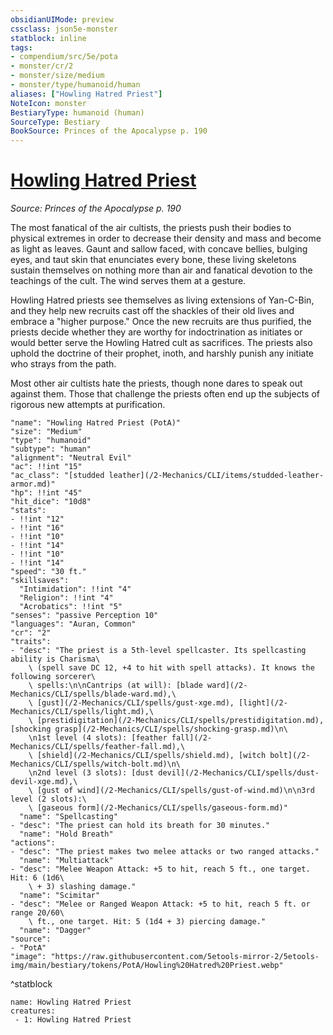 ```yaml
---
obsidianUIMode: preview
cssclass: json5e-monster
statblock: inline
tags:
- compendium/src/5e/pota
- monster/cr/2
- monster/size/medium
- monster/type/humanoid/human
aliases: ["Howling Hatred Priest"]
NoteIcon: monster
BestiaryType: humanoid (human)
SourceType: Bestiary
BookSource: Princes of the Apocalypse p. 190
---
```

# [Howling Hatred Priest](2-Mechanics\CLI\bestiary\humanoid/howling-hatred-priest-pota.md)
*Source: Princes of the Apocalypse p. 190*  

The most fanatical of the air cultists, the priests push their bodies to physical extremes in order to decrease their density and mass and become as light as leaves. Gaunt and sallow faced, with concave bellies, bulging eyes, and taut skin that enunciates every bone, these living skeletons sustain themselves on nothing more than air and fanatical devotion to the teachings of the cult. The wind serves them at a gesture.

Howling Hatred priests see themselves as living extensions of Yan-C-Bin, and they help new recruits cast off the shackles of their old lives and embrace a "higher purpose." Once the new recruits are thus purified, the priests decide whether they are worthy for indoctrination as initiates or would better serve the Howling Hatred cult as sacrifices. The priests also uphold the doctrine of their prophet, inoth, and harshly punish any initiate who strays from the path.

Most other air cultists hate the priests, though none dares to speak out against them. Those that challenge the priests often end up the subjects of rigorous new attempts at purification.

```statblock
"name": "Howling Hatred Priest (PotA)"
"size": "Medium"
"type": "humanoid"
"subtype": "human"
"alignment": "Neutral Evil"
"ac": !!int "15"
"ac_class": "[studded leather](/2-Mechanics/CLI/items/studded-leather-armor.md)"
"hp": !!int "45"
"hit_dice": "10d8"
"stats":
- !!int "12"
- !!int "16"
- !!int "10"
- !!int "14"
- !!int "10"
- !!int "14"
"speed": "30 ft."
"skillsaves":
  "Intimidation": !!int "4"
  "Religion": !!int "4"
  "Acrobatics": !!int "5"
"senses": "passive Perception 10"
"languages": "Auran, Common"
"cr": "2"
"traits":
- "desc": "The priest is a 5th-level spellcaster. Its spellcasting ability is Charisma\
    \ (spell save DC 12, +4 to hit with spell attacks). It knows the following sorcerer\
    \ spells:\n\nCantrips (at will): [blade ward](/2-Mechanics/CLI/spells/blade-ward.md),\
    \ [gust](/2-Mechanics/CLI/spells/gust-xge.md), [light](/2-Mechanics/CLI/spells/light.md),\
    \ [prestidigitation](/2-Mechanics/CLI/spells/prestidigitation.md), [shocking grasp](/2-Mechanics/CLI/spells/shocking-grasp.md)\n\
    \n1st level (4 slots): [feather fall](/2-Mechanics/CLI/spells/feather-fall.md),\
    \ [shield](/2-Mechanics/CLI/spells/shield.md), [witch bolt](/2-Mechanics/CLI/spells/witch-bolt.md)\n\
    \n2nd level (3 slots): [dust devil](/2-Mechanics/CLI/spells/dust-devil-xge.md),\
    \ [gust of wind](/2-Mechanics/CLI/spells/gust-of-wind.md)\n\n3rd level (2 slots):\
    \ [gaseous form](/2-Mechanics/CLI/spells/gaseous-form.md)"
  "name": "Spellcasting"
- "desc": "The priest can hold its breath for 30 minutes."
  "name": "Hold Breath"
"actions":
- "desc": "The priest makes two melee attacks or two ranged attacks."
  "name": "Multiattack"
- "desc": "Melee Weapon Attack: +5 to hit, reach 5 ft., one target. Hit: 6 (1d6\
    \ + 3) slashing damage."
  "name": "Scimitar"
- "desc": "Melee or Ranged Weapon Attack: +5 to hit, reach 5 ft. or range 20/60\
    \ ft., one target. Hit: 5 (1d4 + 3) piercing damage."
  "name": "Dagger"
"source":
- "PotA"
"image": "https://raw.githubusercontent.com/5etools-mirror-2/5etools-img/main/bestiary/tokens/PotA/Howling%20Hatred%20Priest.webp"
```
^statblock

```encounter-table
name: Howling Hatred Priest
creatures:
 - 1: Howling Hatred Priest
```